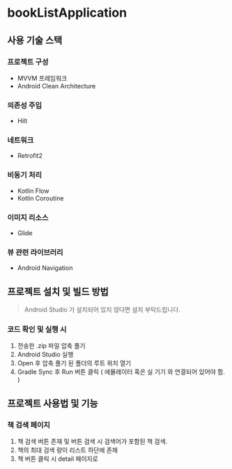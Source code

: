 # bookListApplication
## 사용 기술 스택

### 프로젝트 구성
- MVVM 프레임워크
- Android Clean Architecture
### 의존성 주입
- Hilt
### 네트워크
- Retrofit2
### 비동기 처리
- Kotlin Flow
- Kotlin Coroutine
### 이미지 리소스
- Glide
### 뷰 관련 라이브러리
- Android Navigation

## 프로젝트 설치 및 빌드 방법
> Android Studio 가 설치되어 있지 않다면 설치 부탁드립니다.
### 코드 확인 및 실행 시
1. 전송한 .zip 파일 압축 풀기
2. Android Studio 실행
3. Open 후 압축 풀기 된 폴더의 루트 위치 열기
4. Gradle Sync 후 Run 버튼 클릭 ( 에뮬레이터 혹은 실 기기 와 연결되어 있어야 함. )

## 프로젝트 사용법 및 기능
### 책 검색 페이지
1. 책 검색 버튼 존재 및 버튼 검색 시 검색어가 포함된 책 검색.
2. 책의 최대 검색 량이 리스트 하단에 존재
3. 책 버튼 클릭 시 detail 페이지로 
